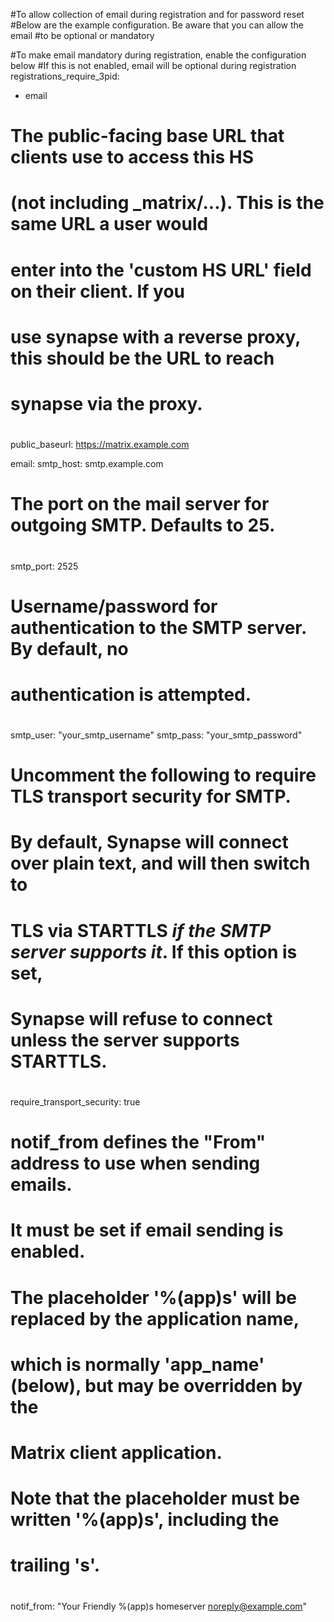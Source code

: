 #To allow collection of email during registration and for password reset
#Below are the example configuration. Be aware that you can allow the email 
#to be optional or mandatory

#To make email mandatory during registration, enable the configuration below
#If this is not enabled, email will be optional during registration
registrations_require_3pid:
  - email


# The public-facing base URL that clients use to access this HS
# (not including _matrix/...). This is the same URL a user would
# enter into the 'custom HS URL' field on their client. If you
# use synapse with a reverse proxy, this should be the URL to reach
# synapse via the proxy.
#
public_baseurl: https://matrix.example.com

email:
  smtp_host: smtp.example.com

  # The port on the mail server for outgoing SMTP. Defaults to 25.
  #
  smtp_port: 2525

  # Username/password for authentication to the SMTP server. By default, no
  # authentication is attempted.
  #
  smtp_user: "your_smtp_username"
  smtp_pass: "your_smtp_password"
  
  # Uncomment the following to require TLS transport security for SMTP.
  # By default, Synapse will connect over plain text, and will then switch to
  # TLS via STARTTLS *if the SMTP server supports it*. If this option is set,
  # Synapse will refuse to connect unless the server supports STARTTLS.
  #
  require_transport_security: true

  # notif_from defines the "From" address to use when sending emails.
  # It must be set if email sending is enabled.
  #
  # The placeholder '%(app)s' will be replaced by the application name,
  # which is normally 'app_name' (below), but may be overridden by the
  # Matrix client application.
  #
  # Note that the placeholder must be written '%(app)s', including the
  # trailing 's'.
  #
  notif_from: "Your Friendly %(app)s homeserver <noreply@example.com>"
